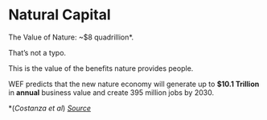 # Natural Capital

The Value of Nature: \~$8 quadrillion\*.

That’s not a typo.

This is the value of the benefits nature provides people.

WEF predicts that the new nature economy will generate up to **$10.1 Trillion** in **annual** business value and create 395 million jobs by 2030.



\*(_Costanza et al_) [_Source_](../../formalities/bibliography.md)&#x20;

